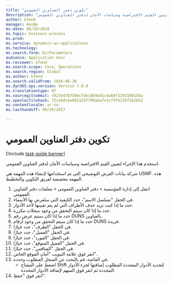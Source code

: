 ```yaml
--- 
title: "تكوين دفتر العناوين العمومي"
description: "استخدم هذا الإجراء لتعيين القيم الافتراضية وسياسات الأمان لدفتر العناوين العمومي."
author: kfend
manager: AnnBe
ms.date: 08/29/2018
ms.topic: business-process
ms.prod: 
ms.service: dynamics-ax-applications
ms.technology: 
ms.search.form: DirParameters
audience: Application User
ms.reviewer: kfend
ms.search.scope: Core, Operations
ms.search.region: Global
ms.author: kfend
ms.search.validFrom: 2016-06-30
ms.dyn365.ops.version: Version 7.0.0
ms.translationtype: HT
ms.sourcegitcommit: f827b4787506cfdec8b9a91c4a68f3293190158a
ms.openlocfilehash: f2ce9dcbe095125f709abafe3cf9fb139f262b52
ms.contentlocale: ar-sa
ms.lasthandoff: 09/29/2017

---
```

# <a name="configure-the-global-address-book"></a>تكوين دفتر العناوين العمومي

[!include [task guide banner](../../includes/task-guide-banner.md)]

استخدم هذا الإجراء لتعيين القيم الافتراضية وسياسات الأمان لدفتر العناوين العمومي. 

شركة بيانات العرض التوضيحي التي تم استخدامها لإنشاء هذه المهمة هي USMF.‬ هذه المهمة مخصصة لفريق التكوين والتخطيط.

1. انتقل إلى إدارة المؤسسة > دفتر العناوين العمومي > معلمات دفتر العناوين العمومي.
2. في الحقل "تسلسل الاسم"، حدد الكيفية التي ستُعرض بها الأسماء.
3. حدد ما إذا كنت تريد حذف الأطراف التي لم يتم تعيينها لأحد الأدوار.
4. حدد ما إذا كان سيتم التحقق من وجود سجلات مكررة.
5. حدد ما إذا كان سيتم عرض رقم DUNS بالعناوين.
6. حدد ما إذا كان سيتم التحقق من وجود أرقام DUNS فريدة.
7. في الحقل "الطرف"، حدد خيارًا.
8. في الحقل "العميل"، حدد خيارًا.
9. في الحقل "المورد"، حدد خيارًا.
10. في الحقل "العميل المتوقع"، حدد خيارًا.
11. في الحقل "المنافس"، حدد خيارًا.
12. انقر فوق علامة التبويب "أمان الموقع الخاص".
13. في القائمة، قم بالبحث عن السجل المطلوب وحدده.
    * اضغط على المفتاح Shift لتحديد الأدوار المتعددة المطلوب إضافتها لجزء الأدوار المحددة ثم انقر فوق السهم لإضافة الأدوار المحددة.  
14. انقر فوق "حفظ".


